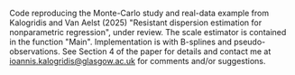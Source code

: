 Code reproducing the Monte-Carlo study and real-data example from Kalogridis and Van Aelst (2025) "Resistant dispersion estimation for nonparametric regression", under review.
The scale estimator is contained in the function "Main". Implementation is with B-splines and pseudo-observations. See Section 4 of the paper for details and contact me at ioannis.kalogridis@glasgow.ac.uk for comments and/or suggestions.
